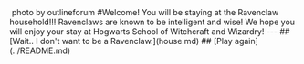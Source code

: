 <img src="http://images.wikia.com/harrypotter/images/b/bf/Ravenclaw_Crest.jpg" id="reject" alt="" />  
photo by outlineforum
#Welcome! You will be staying at the Ravenclaw household!!! Ravenclaws are known to be intelligent and wise! We hope you will enjoy your stay at Hogwarts School of Witchcraft and Wizardry!
---
## [Wait.. I don't want to be a Ravenclaw.](house.md)
## [Play again](../README.md)
